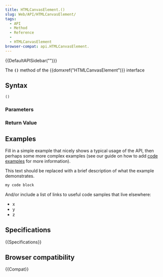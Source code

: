 ```yaml
---
title: HTMLCanvasElement.()
slug: Web/API/HTMLCanvasElement/
tags:
  - API
  - Method
  - Reference
  - 
  - HTMLCanvasElement
browser-compat: api.HTMLCanvasElement.
---
```

{{DefaultAPISidebar("")}}

The **`()`** method of the {{domxref("HTMLCanvasElement")}} interface 

## Syntax

```js
()
```

### Parameters



### Return Value



## Examples

Fill in a simple example that nicely shows a typical usage of the API, then perhaps some more complex examples (see our guide on how to add [code examples](/en-US/docs/MDN/Contribute/Structures/Code_examples) for more information).

This text should be replaced with a brief description of what the example demonstrates.

```js
my code block
```

And/or include a list of links to useful code samples that live elsewhere:

*   x
*   y
*   z

## Specifications

{{Specifications}}

## Browser compatibility

{{Compat}}

